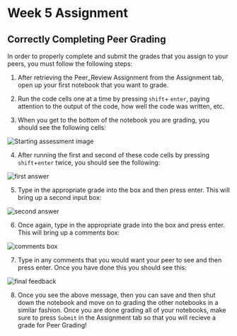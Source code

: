 # Week 5 Assignment
## Correctly Completing Peer Grading

In order to properly complete and submit the grades that you assign to your peers, you must follow the following steps:
1.  After retrieving the Peer_Review Assignment from the Assignment tab, open up your first notebook that you want to grade.

2.  Run the code cells one at a time by pressing `shift`+ `enter`, paying attention to the output of the code, how well the code was written, etc.

3.  When you get to the bottom of the notebook you are grading, you should see the following cells:

![Starting assessment image](../Week5/images/Start_peer_assess.png)

4.  After running the first and second of these code cells by pressing `shift`+`enter` twice, you should see the following:

![first answer](../Week5/images/first_peer_assess_q.png)

5.  Type in the appropriate grade into the box and then press enter.  This will bring up a second input box:

![second answer](../Week5/images/second_peer_assess_q.png)

6.  Once again, type in the appropriate grade into the box and press enter.  This will bring up a comments box:

![comments box](../Week5/images/comments_peer_assess.png)

7.  Type in any comments that you would want your peer to see and then press enter.  Once you have done this you should see this:

![final feedback](../Week5/image/final_peer_assess.png)

8.  Once you see the above message, then you can save and then shut down the notebook and move on to grading the other notebooks in a similar fashion.  Once you are done grading all of your notebooks, make sure to press `Submit` in the Assignment tab so that you will recieve a grade for Peer Grading!


